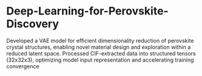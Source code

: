 # Deep-Learning-for-Perovskite-Discovery
Developed a VAE model for efficient dimensionality reduction of perovskite crystal structures, enabling novel  material design and exploration within a reduced latent space. Processed CIF-extracted data into structured tensors (32x32x3), optimizing model input representation and  accelerating training convergence
